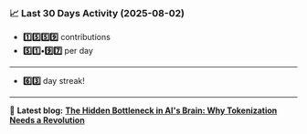 <!--START_STATS-->
### 📈 Last 30 Days Activity (2025-08-02)  
- **1️⃣5️⃣5️⃣9️⃣** contributions  
- **5️⃣1️⃣•9️⃣7️⃣** per day
---
- **6️⃣3️⃣** day streak!
---
📝 **Latest blog:** [**The Hidden Bottleneck in AI's Brain: Why Tokenization Needs a Revolution**](https://andriak.com/blog/tokenization-revolution)
<!--END_STATS-->
